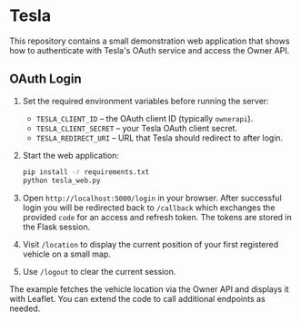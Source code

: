 # Tesla

This repository contains a small demonstration web application that shows
how to authenticate with Tesla's OAuth service and access the Owner API.

## OAuth Login

1. Set the required environment variables before running the server:
   - `TESLA_CLIENT_ID` – the OAuth client ID (typically `ownerapi`).
   - `TESLA_CLIENT_SECRET` – your Tesla OAuth client secret.
   - `TESLA_REDIRECT_URI` – URL that Tesla should redirect to after login.

2. Start the web application:
   ```bash
   pip install -r requirements.txt
   python tesla_web.py
   ```

3. Open `http://localhost:5000/login` in your browser. After successful
   login you will be redirected back to `/callback` which exchanges the
   provided `code` for an access and refresh token. The tokens are stored
   in the Flask session.

4. Visit `/location` to display the current position of your first
   registered vehicle on a small map.

5. Use `/logout` to clear the current session.

The example fetches the vehicle location via the Owner API and displays
it with Leaflet. You can extend the code to call additional endpoints as
needed.
